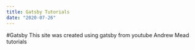 ```yaml
---
title: Gatsby Tutorials
date: "2020-07-26"
---
```

#Gatsby
This site was created using gatsby from youtube Andrew Mead tutorials